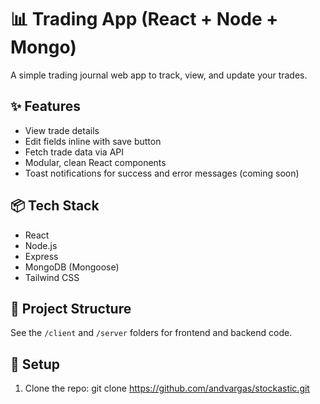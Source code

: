 # 📊 Trading App (React + Node + Mongo)

A simple trading journal web app to track, view, and update your trades.

## ✨ Features

- View trade details
- Edit fields inline with save button
- Fetch trade data via API
- Modular, clean React components
- Toast notifications for success and error messages (coming soon)

## 📦 Tech Stack

- React
- Node.js
- Express
- MongoDB (Mongoose)
- Tailwind CSS

## 📂 Project Structure

See the `/client` and `/server` folders for frontend and backend code.

## 🚀 Setup

1. Clone the repo: git clone https://github.com/andvargas/stockastic.git
